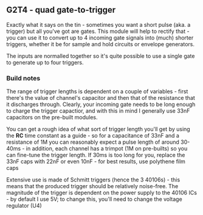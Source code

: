## G2T4 - quad gate-to-trigger

Exactly what it says on the tin - sometimes you want a short pulse (aka. a trigger) but all you've got are gates. This module will help to rectify that - you can use it to convert up to 4 incoming gate signals into (much) shorter triggers, whether it be for sample and hold circuits or envelope generators.

The inputs are normalled together so it's quite possible to use a single gate to generate up to four triggers.

### Build notes
The range of trigger lengths is dependent on a couple of variables - first there's the value of channel's capacitor and then that of the resistance that it discharges through. Clearly, your incoming gate needs to be long enough to charge the trigger capactior, and with this in mind I generally use 33nF capacitors on the pre-built modules.

You can get a rough idea of what sort of trigger length you'll get by using the __RC__ time constant as a guide - so for a capacitance of 33nF and a resistance of 1M you can reasonably expect a pulse length of around 30-40ms - in addition, each channel has a trimpot (1M on pre-builts) so you can fine-tune the trigger length. If 30ms is too long for you, replace the 33nF caps with 22nF or even 10nF - for best results, use polythene film caps

Extensive use is made of Schmitt triggers (hence the 3 40106s) - this means that the produced trigger should be relatively noise-free. The magnitude of the trigger is dependent on the power supply to the 40106 ICs - by default I use 5V; to change this, you'll need to change the voltage regulator (U4)
